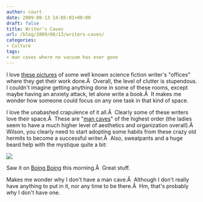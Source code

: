 ```yaml
---
author: court
date: 2009-08-13 14:05:01+00:00
draft: false
title: Writer's Caves
url: /blog/2009/08/13/writers-caves/
categories:
- Culture
tags:
- man caves where no vacuum has ever gone
---
```


I love [these pictures](http://www.whereiwrite.org/) of some well known science fiction writer's "offices" where they get their work done.Â  Overall, the level of clutter is stupendous. I couldn't imagine getting anything done in some of these rooms, except maybe having an anxiety attack, let alone write a book.Â  It makes me wonder how someone could focus on any one task in that kind of space.

I love the unabashed crapulence of it all.Â  Clearly some of these writers love their space.Â  These are "[man caves](http://en.wikipedia.org/wiki/Man_cave)" of the highest order (the ladies seem to have a much higher level of aesthetics and organization overall).Â  Wilson, you clearly need to start adopting some habits from these crazy old hermits to become a successful writer.Â  Also, sweatpants and a huge beard help with the mystique quite a bit:

![](http://www.whereiwrite.org/wiw-chip-delany.jpg)


Saw it on [Boing Boing](http://www.boingboing.net/2009/08/13/photos-of-science-fi.html) this morning.Â  Great stuff.

Makes me wonder why I don't have a man cave.Â  Although I don't really have anything to put in it, nor any time to be there.Â  Hm, that's probably why I don't have one.
